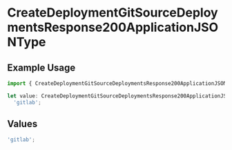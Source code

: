 # CreateDeploymentGitSourceDeploymentsResponse200ApplicationJSONType

## Example Usage

```typescript
import { CreateDeploymentGitSourceDeploymentsResponse200ApplicationJSONType } from '@vercel/client/models/operations';

let value: CreateDeploymentGitSourceDeploymentsResponse200ApplicationJSONType =
  'gitlab';
```

## Values

```typescript
'gitlab';
```
